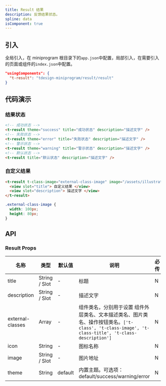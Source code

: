 ```yaml
---
title: Result 结果
description: 反馈结果状态。
spline: data
isComponent: true
---
```


## 引入

全局引入，在 miniprogram 根目录下的`app.json`中配置，局部引入，在需要引入的页面或组件的`index.json`中配置。

```json
"usingComponents": {
  "t-result": "tdesign-miniprogram/result/result"
}
```

## 代码演示

### 结果状态
```html
<!-- 成功状态 -->
<t-result theme="success" title="成功状态" description="描述文字" />
<!-- 失败状态 -->
<t-result theme="error" title="失败状态" description="描述文字" />
<!-- 警示状态 -->
<t-result theme="warning" title="警示状态" description="描述文字" />
<!-- 默认状态 -->
<t-result title="默认状态" description="描述文字" />
```

### 自定义结果
```html
<t-result t-class-image="external-class-image" image="/assets/illustration@2x.png">
  <view slot="title"> 自定义结果 </view>
  <view slot="description"> 描述文字 </view>
</t-result>
```
```css
.external-class-image {
  width: 100px;
  height: 80px;
}
```

## API

### Result Props

| 名称             | 类型          | 默认值 | 说明                                 | 必传 |
| ---------------- | ------------- | ------ | ------ | ---- |
| title            | String / Slot | -      | 标题     | N    |
| description      | String / Slot | -      | 描述文字       | N    |
| external-classes | Array         | -      | 组件类名，分别用于设置 组件外层类名、文本描述类名、图片类名、操作按钮类名。`['t-class', 't-class-image', 't-class-title', 't-class-description']` | N    |
| icon             | String        | -      | 图标名称      | N    |
| image            | String / Slot | -      | 图片地址  | N    |
| theme           | String         | default| 内置主题。可选项：default/success/warning/error | N  |
